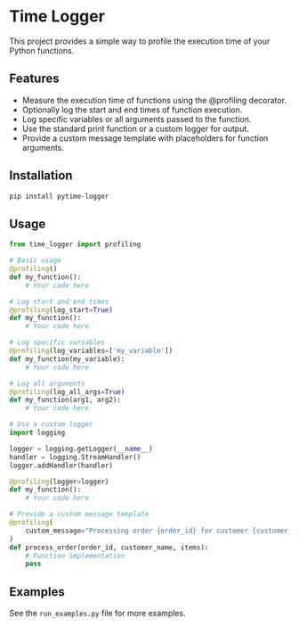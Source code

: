 # Time Logger

This project provides a simple way to profile the execution time of your Python functions.

## Features

- Measure the execution time of functions using the @profiling decorator.
- Optionally log the start and end times of function execution.
- Log specific variables or all arguments passed to the function.
- Use the standard print function or a custom logger for output.
- Provide a custom message template with placeholders for function arguments.

## Installation

```bash
pip install pytime-logger
```

## Usage

```python
from time_logger import profiling

# Basic usage
@profiling()
def my_function():
    # Your code here

# Log start and end times
@profiling(log_start=True)
def my_function():
    # Your code here

# Log specific variables
@profiling(log_variables=['my_variable'])
def my_function(my_variable):
    # Your code here

# Log all arguments
@profiling(log_all_args=True)
def my_function(arg1, arg2):
    # Your code here

# Use a custom logger
import logging

logger = logging.getLogger(__name__)
handler = logging.StreamHandler()
logger.addHandler(handler)

@profiling(logger=logger)
def my_function():
    # Your code here

# Provide a custom message template
@profiling(
    custom_message="Processing order {order_id} for customer {customer_name}"
)
def process_order(order_id, customer_name, items):
    # Function implementation
    pass
```

## Examples

See the `run_examples.py` file for more examples.
